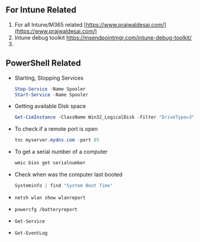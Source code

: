 ## For Intune Related

1. For all Intune/M365 related [https://www.prajwaldesai.com/](https://www.prajwaldesai.com/)
2. Intune debug toolkit <https://msendpointmgr.com/intune-debug-toolkit/>
3. 


## PowerShell Related

- Starting, Stopping Services

  ```powershell
  Stop-Service -Name Spooler
  Start-Service -Name Spooler
  ```

- Getting available Disk space

    ```powershell
    Get-CimInstance -ClassName Win32_LogicalDisk -Filter "DriveType=3"
    ```

- To check if a remote port is open

    ``` powershell
    tnc myserver.mydns.com -port 85
    ```

- To get a serial number of a computer

    ```powershell
    wmic bios get serialnumber
    ```

- Check when was the computer last booted

    ```powershell
    Systeminfo | find "System Boot Time"
    ```

- `netsh wlan show wlanreport`

- `powercfg /batteryreport`

- `Get-Service`

- `Get-EventLog`
